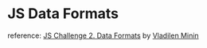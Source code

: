 # JS Data Formats

reference: [JS Challenge 2. Data Formats](https://youtu.be/vmMcu3TXbeA) by [Vladilen Minin](https://www.youtube.com/channel/UCg8ss4xW9jASrqWGP30jXiw)